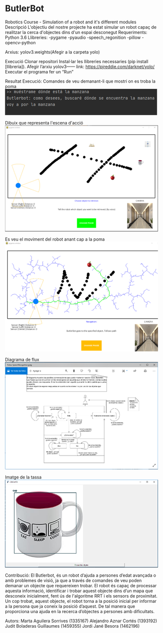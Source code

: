 # ButlerBot
Robotics Course - Simulation of a robot and it's different modules
Descripció
L'objectiu del nostre projecte ha estat simular un robot capaç de realitzar la cerca d'objectes dins d'un espai desconegut
Requeriments:
Python 3.6
Llibreries:
-pygame
-pyaudio
-speech_regonition
-pillow
-opencv-python

Arxius:
yolov3.weights(Afegir a la carpeta yolo) 


Execució
Clonar repositori
Instal·lar les llibreries necessaries (pip install [llibreria]). Afegir l’arxiu yolov3—— link: https://pjreddie.com/darknet/yolo/
Executar el programa fer un “Run”

Resultat Execució:
Comandes de veu demanant-li que mostri on es troba la poma
![1](https://github.com/Alejandro-AC/ButlerBot/blob/master/Imagenes/conversa.PNG)


Dibuix que representa l'escena d'acció
![2](https://github.com/Alejandro-AC/ButlerBot/blob/master/Imagenes/mapa.PNG)


Es veu el moviment del robot anant cap a la poma
![3](https://github.com/Alejandro-AC/ButlerBot/blob/master/Imagenes/mapaExecucio.PNG)


Diagrama de flux
![4](https://github.com/Alejandro-AC/ButlerBot/blob/master/Imagenes/speechRecognition.PNG)


Imatge de la tassa
![5](https://github.com/Alejandro-AC/ButlerBot/blob/master/Imagenes/tassa.PNG)

Contribució: 
El Butlerbot, és un robot d’ajuda a persones d’edat avançada o amb problemes de visió, ja que a través de comandes de veu poden demanar un objecte que requereixen trobar. El robot és capaç de processar aquesta informació, identificar i trobar aquest objecte dins d’un mapa que desconeix inicialment, fent ús de l'algoritme RRT i els sensors de proximitat. Un  cop trobat, aquest objecte, el robot torna a la posició inicial per informar a la persona que ja coneix la posició d’aquest. De tal manera que proporciona una ajuda en la recerca d’objectes a persones amb dificultats.

Autors: 
Marta Aguilera Sorrives (1335167)
Alejandro Aznar Cortés (1393192)
Judit Boladeras Guillaumes (1459355) 
Jordi Jané Besora (1462196)
